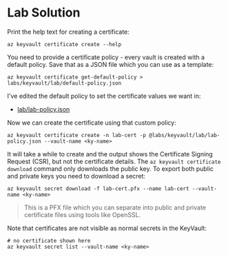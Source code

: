 # Lab Solution


Print the help text for creating a certificate:

```
az keyvault certificate create --help
```

You need to provide a certificate policy - every vault is created with a default policy. Save that as a JSON file which you can use as a template:

```
az keyvault certificate get-default-policy > labs/keyvault/lab/default-policy.json
```

I've edited the default policy to set the certificate values we want in:

- [lab/lab-policy.json](labs/keyvault/lab/lab-policy.json)

Now we can create the certificate using that custom policy:

```
az keyvault certificate create -n lab-cert -p @labs/keyvault/lab/lab-policy.json --vault-name <ky-name> 
```

It will take a while to create and the output shows the Certificate Signing Request (CSR), but not the certificate details. The `az keyvault certificate download` command only downloads the public key. To export both public and private keys you need to download a secret:

```
az keyvault secret download -f lab-cert.pfx --name lab-cert --vault-name <ky-name> 
```

> This is a PFX file which you can separate into public and private certificate files using tools like OpenSSL.

Note that certificates are not visible as normal secrets in the KeyVault:

```
# no certificate shown here
az keyvault secret list --vault-name <ky-name> 
```